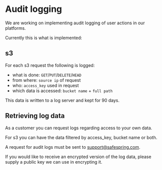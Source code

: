 Audit logging
=============

We are working on implementing audit logging of user actions in our platforms.

Currently this is what is implemented:

s3
--

For each s3 request the following is logged:

* what is done: `GET`/`PUT`/`DELETE`/`HEAD`
* from where: `source ip` of request
* who: `access_key` used in request
* which data is accessed: `bucket name` + `full path`

This data is written to a log server and kept for 90 days.



Retrieving log data
-------------------

As a customer you can request logs regarding access to your own data.

For s3 you can have the data filtered by access_key, bucket name or both.

A request for audit logs must be sent to support@safespring.com. 

If you would like to receive an encrypted version of the log data, please supply a public key we can use in encrypting it.
